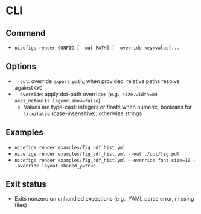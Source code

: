 # CLI

## Command

- `nicefigs render CONFIG [--out PATH] [--override key=value]...`

## Options

- `--out`: override `export.path`; when provided, relative paths resolve against `CWD`
- `--override`: apply dot-path overrides (e.g., `size.width=89`, `axes_defaults.legend.show=false`)
  - Values are type-cast: integers or floats when numeric, booleans for `true`/`false` (case-insensitive), otherwise strings

## Examples

- `nicefigs render examples/fig_cdf_hist.yml`
- `nicefigs render examples/fig_cdf_hist.yml --out ./out/fig.pdf`
- `nicefigs render examples/fig_cdf_hist.yml --override font.size=10 --override layout.shared_y=true`

## Exit status

- Exits nonzero on unhandled exceptions (e.g., YAML parse error, missing files)
